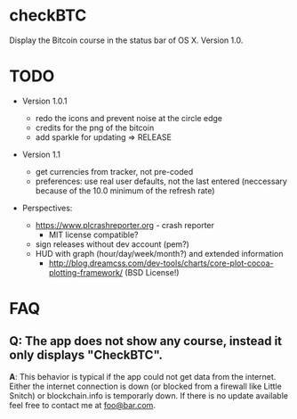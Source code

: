 checkBTC
========

Display the Bitcoin course in the status bar of OS X. Version 1.0.

TODO
====
* Version 1.0.1
	* redo the icons and prevent noise at the circle edge
	* credits for the png of the bitcoin
	* add sparkle for updating
	=> RELEASE

* Version 1.1
	* get currencies from tracker, not pre-coded
	* preferences: use real user defaults, not the last entered (neccessary because of the 10.0 minimum of the refresh rate)

* Perspectives:
	* https://www.plcrashreporter.org - crash reporter
		* MIT license compatible?
	* sign releases without dev account (pem?)
	* HUD with graph (hour/day/week/month?) and extended information
		* http://blog.dreamcss.com/dev-tools/charts/core-plot-cocoa-plotting-framework/ (BSD License!)

FAQ
===

**Q**: The app does not show any course, instead it only displays "CheckBTC".
---------------------------------------------------------------------------
**A**: This behavior is typical if the app could not get data from the internet. Either the internet connection is down (or blocked from a firewall like Little Snitch) or blockchain.info is temporarly down. If there is no update available feel free to contact me at <foo@bar.com>.